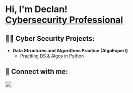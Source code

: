 <h1>Hi, I'm Declan! <br/><a href="https://www.linkedin.com/in/declan-secord/">Cybersecurity Professional</a></h1>

<h2>👨‍💻 Cyber Security Projects:</h2>

- <b>Data Structures and Algorithms Practice (AlgoExpert)</b>
  - [Praciting DS & Algos in Python](https://github.com/joshmadakor1/Algorithms-Practice)


<h2> 🤳 Connect with me:</h2>

[<img align="left" alt="JoshMadakor | LinkedIn" width="22px" src="https://www.iconsdb.com/icons/preview/white/linkedin-3-xxl.png" />][linkedin]

[linkedin]: https://linkedin.com/in/declan-secord

<!--
**joshmadakor1/joshmadakor1** is a ✨ _special_ ✨ repository because its `README.md` (this file) appears on your GitHub profile.

Here are some ideas to get you started:

- 🔭 I’m currently working on ...
- 🌱 I’m currently learning ...
- 👯 I’m looking to collaborate on ...
- 🤔 I’m looking for help with ...
- 💬 Ask me about ...
- 📫 How to reach me: ...
- 😄 Pronouns: ...
- ⚡ Fun fact: ...
-->
